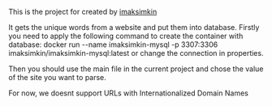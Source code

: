 This is the project for created by [imaksimkin](int-8@yandex.ru)

It gets the unique words from a website and put them into database. 
Firstly you need to apply the following command to create the container with database:   docker run  --name imaksimkin-mysql -p 3307:3306  imaksimkin/imaksimkin-mysql:latest
or change the connection in properties.

Then you should use the main file in the current project and chose the value of the site you want to parse.

For now, we doesnt support URLs with Internationalized Domain Names